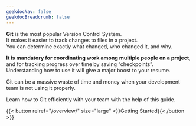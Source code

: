 ```yaml
---
geekdocNav: false
geekdocBreadcrumb: false
---
```


**Git** is the most popular Version Control System.  
It makes it easier to track changes to files in a project.  
You can determine exactly what changed, who changed it, and why.

**It is mandatory for coordinating work among multiple people on a project**, and for tracking progress over time by saving “checkpoints”.  
Understanding how to use it will give a major boost to your resume.

Git can be a massive waste of time and money when your development team is not using it properly.

Learn how to Git efficiently with your team with the help of this guide.

{{< button relref="/overview/" size="large" >}}Getting Started{{< /button >}}
